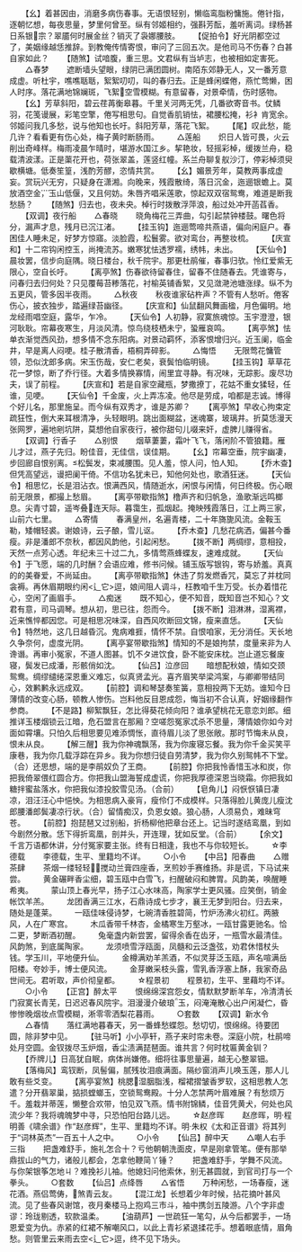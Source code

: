 <!-- { "loadSidebar": true } -->
　　【幺】着甚因由，消磨多病伤春事。无语恨轻别，懒临鸾脂粉慵施。倦针指，逐朝忆想，每夜思量，梦里何曾至。纵有邻姬相约，强斟芳酝，羞听离词。绿杨甚日系银宗？翠靥何时展金丝？销灭了袅娜腰肢。
　　【促拍令】好光阴都空过了，美姻缘越恁推辞。到教俺传情寄恨，审问了三回五次。是他司马不伤春？白甚自家如此？
　　【随煞】试喑腹，重三思。文君纵有当垆志，也被相如定害死。
　　△春梦
　　遮断墙头望眼，绿阴已满团圆树。南陌东郊静无人，又一番芳意成虚。听杜宇，噍噍聒聒，絮絮叨叨，叫的春归去。正是蜂闲蝶倦，燕忙莺懒，困人时序。落花满地锦斓斑，飞絮空雪模糊。有意留春，对景牵情，伤时感物。
　　【幺】芳草斜阳，碧云荏苒衡皋暮。千里关河两无凭，几番欲寄音书。仗鳞羽，花笺谩展，彩笔空擎，倦写相思句。自觉香肌销怯，裙腰松掩，衫衤肯宽余。邻姬问我几多愁，说与他知也长吁。斜阳芳草，落花飞絮。
　　【尾】叹此愁，能几许？看看更有伤心处，梅子黄时断肠雨。
　　△莲船
　　炽日人皆可畏，火云削出奇峰样。梅雨凌晨乍晴时，堪游水国江乡。挈艳妆，轻摇彩棹，缓拨兰舟，稳载清波漾。正是蕖花开也，荷张翠盖，莲竖红幢。系兰舟聊复舣沙汀，停彩棹须臾歇横塘。低奏笙篁，浅酌芳醪，恣情共赏。
　　【幺】媚景芳年，莫教两事成虚妄。赏玩兴无穷，只疑身在潇湘。向晚来，残霞散绮，落日沉金，迤逦银蟾上。莫放酒空金，玉山低偃，又且何妨。朱唇齐唱采莲歌，惊起双双宿鸳鸯，难道是断我愁肠？
　　【随煞】归去也，夜未央。棹行时拨散浮萍浪，船过处冲开菡萏香。
　　【双调】夜行船
　　△春晓
　　晓角梅花三弄曲，勾引起禁钟楼鼓。曙色将分，漏声才息，残月已沉江渚。
　　【挂玉钩】迤逦莺啼共燕语，偏向闲庭户。春困佳人睡未足，好梦方惊寤。淡脸霞，松鬟雾。欲对鸾台，再整妆梳。
　　【庆宣和】十二帘钩闲控玉，尚掩流苏。嫩寒犹怯透罗襦，绣帏，未出。
　　【天仙令】晨妆罢，信步向庭隅。晓日楼台，秋千院宇。那更杜鹃催，春事归欤。怜红爱紫无限心，空自长吁。
　　【离亭煞】伤春欲待留春住，留春不住随春去。凭谁寄与，问春归去归何处？只见覆莓苔糁落花，衬榆英铺香絮，又见潋滟池塘涨绿。纵不为五更风，管多因半夜雨。
　　△秋夜
　　秋夜谁家砧杵声？不管有人愁听。倦客伤心，披衣独步，踏遍绿苔幽径。
　　【庆宣和】仙鼠翻风舞画楹，月色偏明。地龙经雨唱空庭，露华，乍冷。
　　【天仙令】人初静，寂寞旅魂惊。玉宇澄澄，银河耿耿。帘幕夜寒生，月淡风清。惊鸟绕枝栖未宁，蛩雁哀鸣。
　　【离亭煞】怯单衣渐觉西风劲，想多情不念东阳病。对景动羁怀，添客恨增归兴。近玉阑，临金井，早是离人闷哽。桂子散清香，梧桐弄碎影。
　　△悔悟
　　无限莺花慵管领，恐似沈郎多病。宋玉伤哉，安仁老矣，衰鬓怕临明镜。
　　【挂玉钩】草草花花一梦惊，断了乔行径。大着多情换寡情，闹里宜寻静。有况味，无踪影。废尽功夫，误了前程。
　　【庆宣和】若是自家空藏瓶，梦撒撩丁，花姑不重女猱轻，任谁，见哽。
　　【天仙令】千金废，火上弄冻凌。他尽是劳成，咱都是志诚。博得个好儿名，那里施呈。而今纵有双秀才，谁是苏卿？
　　【离亭煞】早收心拘束定疏狂性，倒大来耳根清净，头轻眼明。跳出面糊盆，迷魂寨，玻璃井。折莫恁漫天张网罗，遍地剜坑阱，莫想他自家夜行，被你甜句儿啜来奸，虚脾儿赚得省。
　　【双调】行香子
　　△别恨
　　烟草萋萋，霜叶飞飞，落闲阶不管狼籍。雁儿才过，燕子先归。盼佳音，无佳信，误佳期。
　　【幺】帘幕空垂，院宇幽凄，步回廊自恨别离。松鬓发，束减腰围。见人羞，惊人问，怕人知。
　　【乔木查】但凭高望远，谩把阑干倚。不信功名犹未已，知他何处也，歌酒狂迷。
　　【天仙令】相思忆，长是泪沾衣。恨满西风，情随逝水，闲恨与闲情，何日终极。伤心眼前无限景，都撮上愁眉。
　　【离亭带歇指煞】橹声齐和归帆急，渔歌渐远鸣榔息。尖青寸碧，遥岑叠连天际。暮霭生，孤烟起。掩映残霞落日，江上两三家，山前六七里。
　　△寄情
　　春满皇州，名遍青楼，二十年旖旎风流。金鞍玉勒，矮帽轻裘。谢娘诗，云子酿，雪儿讴。
　　【乔木查】几愁花病洒，偏甚今番瘦。非是潘郎不奈秋，都因风韵他，引起闲愁。
　　【拨不断】两绸缪，意相投，天然一点芳心透。年纪未三十过二九，多情莺燕蜂蝶友，速难成就。
　　【天仙令】于飞愿，端的几时酬？会语应难，修书问候。铺玉版写银钩，寄与娇羞。真真的的美眷爱，不尚延由。
　　【离亭带歇指煞】休违了剪发燃香咒，莫忘了并枕同衾褥。再休眉期眼约闲<辶它>逗，娘间阻人调斗，枉教咱千生万受。长办着惜花心，空闲了画眉手。
　　△痴迷
　　既不知心，便不知音，既知音岂不知心？文君有意，司马调琴。想从初，思已往，怨而今。
　　【拨不断】泪淋淋，湿离襟，近来憔悴都因您。可是相思况味深，自西风吹断回文锦，瘦来直恁。
　　【天仙令】特然地，这几日越昏沉。鬼病难捱，情怀不禁。自恨咱家，无分消任。天长地久争奈何，虚度光阴。
　　【离亭宴带歇指煞】情知的不是娘拘禁，度量来非为人谗谮。再审小冤家，不道人图甚。饥不タ进饮食，卧不能安床枕。岂止道忘餐废寝，鬓发已成潘，形骸俏如沈。
　　【仙吕】泣彦回
　　暗想配秋娘，情如交颈鸳鸯。绸缪缱绻深恩重义难忘，似真贤孟光。喜齐眉笑举梁鸿案，与卿卿带结同心，效鹣鹣永远成双。
　　【前腔】调和琴瑟奏笙簧，意相投两下无妨。谁知今日薄情的改变心肠，顿教人惨伤。岂料他反目恩成怨，悔当初不合认真，好姻缘翻作参商。
　　【不是路】柳絮飘狂，怎比得葵花倾向阳？谁承望桃花无意恋刘郎。细推详玉楼烟锁云江暗，危石盟言在那厢？空嗟怨冤家忒杀不思量，薄情娘你如今对面如霄壤。只怕久后相思要见难添惆怅，直待眉儿淡了思张敞。那时节悔未从良，恨未从良。
　　【解三醒】我为你神魂飘荡，我为你废寝忘餐。我为你千金买笑平康巷，我为你几载浮踪在异乡。我为你想归徒自劳清梦，我为你久别鸳帏不下堂。（合）还思想，端的是李鹃奴负了王商。
　　【前腔】你把我怜香惜玉冰和炭，你把我倚翠偎红圆合方。你把我山盟海誓成虚谎，你把我厚德深恩当晓霜。你把我如糖拌蜜盐落水，你把我似漆投胶雪见汤。（合前）
　　【皂角儿】闷恹恹镇日凄凉，泪汪汪心中悒怏。为相思病入豪肓，瘦伶仃不成模样。只落得脸儿黄庞儿瘦沈郎腰潘郎鬓凄凉行状。（合）留情痴汉，负恩女娘。狼心肠，人须易负，难昧穹苍。
　　【前腔】抱琵琶又过别船，折杨柳他把章台还上。记当时遂结鸾凰，到如今剧然分散。恁下得折鸾凰，剖并头，开连理，犹如反堂。（合前）
　　【余文】千言万语都休讲，分付冤家要主张。终有日相逢，我也不与你较短长。
　　☆李德载
　　李德载，生平、里籍均不详。
　　○小令
　　【中吕】阳春曲
　　△赠茶肆
　　茶烟一缕轻轻，搅动兰膏四座香，烹煎妙手赛维扬。非是谎，下马试来尝。
　　黄金碾畔香尘细，碧玉瓯中白雪飞，扫醒破闷和脾胃。风韵美，唤醒睡希夷。
　　蒙山顶上春光早，扬子江心水味高，陶家学士更风骚。应笑倒，销金帐饮羊羔。
　　龙团香满三江水，石鼎诗成七步才，襄王无梦到阳台。归去来，随处是蓬莱。
　　一瓯佳味侵诗梦，七碗清香胜碧简，竹炉汤沸火初红。两腋风，人在广寒宫。
　　木瓜香带千林杏，金橘寒生万壑冰，一瓯甘露更驰名。恰二更，梦断酒初醒。
　　兔毫盏内新尝罢，留得余香在齿牙，一瓶雪水最清佳。风韵煞，到底属陶家。
　　龙须喷雪浮瓯面，凤髓和云泛盏弦，劝君休惜杖头钱。学玉川，平地便升仙。
　　金樽满劝羊羔酒，不似灵芽泛玉瓯，声名喧满岳阳楼。夸妙手，博士便风流。
　　金芽嫩采枝头露，雪乳香浮塞上酥，我家奇品世间无。君听取，声价彻皇都。
　　☆程景初
　　程景初，生平、里藉均不详。
　　○小令
　　【正宫】醉太平
　　恨绵绵深宫怨女，情默默梦断羊车，冷清清长门寂寞长青芜，日迟迟春风院宇。泪漫漫介破琅玉，闷淹淹散心出户闲凝伫，昏惨惨晚烟妆点雪模糊，淅零零洒梨花暮雨。
　　○套数
　　【双调】新水令
　　△春情
　　落红满地暮春天，另一番蜂愁蝶怨。愁切切，恨绵绵。待要团圆，除非梦中见。
　　【驻马听】小小亭轩，燕子来时帘未卷。深庭小院，杜鹃啼处月空圆。金钗拨尽玉炉烟，香尘渍满琵琶面。谁共言？何时枕匾黄金钏？
　　【乔牌儿】日高犹自眠，病体尚嫌倦。细将往事思量遍，越无心整翠钿。
　　【落梅风】鸾钗断，凤髻偏，腻残妆泪痕满面。隔纱窗消声儿唤玉莲，那人儿敢有些爻变。
　　【离亭宴煞】桃腮湿胭脂浅，榴裙摺皱香罗软，这相思教人怎遣？分开翡翠巢，掂损螳螂玉，空锁鸳鸯殿。十分人怎禁两叶眉难展？有愁烦万千。羞栽并蒂莲，懒整合欢带，怕见双飞燕。情书附锦鳞，佳音凭黄犬，何处也风流少年？我将魂魄梦中寻，只恐怕阳台路儿远。
　　☆赵彦晖
　　赵彦晖，明·程明善《啸余谱》作“赵彦辉”，生平、里籍均不详。明·朱权《太和正音谱》将其列于“词林英杰”一百五十人之中。
　　○小令
　　【仙吕】醉中天
　　△嘲人右手三指
　　把盏难舒手，施礼怎合十？亏他朝朝洗面皮，早是刚拿管笔。便有那举鼎拔山的气力，诸般儿都会，怎拿他鞭简丫锤？
　　把盏难舒手，学舞不风流。与你架银筝怎地ㄐ？难挽衫儿袖。他媳妇问他索休，别无甚圆就，到官司打与一个拳头。
　　○套数
　　【仙吕】点绛唇
　　△省悟
　　万种闲愁，一场春瘦，迷花酒。燕侣莺俦，煞青云友。
　　【混江龙】长想着少年时候，拈花摘叶甚风流。见了些春风谢馆，夜月秦楼马上抱鸡三市斗，袖中携剑五陵游。八个字非虚谬：玲珑剔透，软款温柔。
　　【油葫芦】一世疏狂一笔勾，从今后都罢手，一场恩爱变为仇。赤紧的红裙不解嘲风口，以此上青衫紧退揉花手。想着眼底情，眉角愁。则管里云来雨去空<辶它>逗，终不见下场头。
